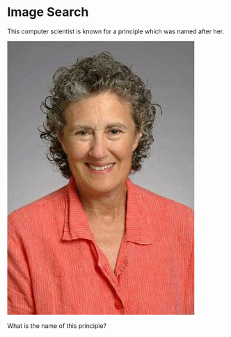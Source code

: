 # Image Search

This computer scientist is known for a principle which was named after her.

![Photo](./photo.jpg)

What is the name of this principle?
